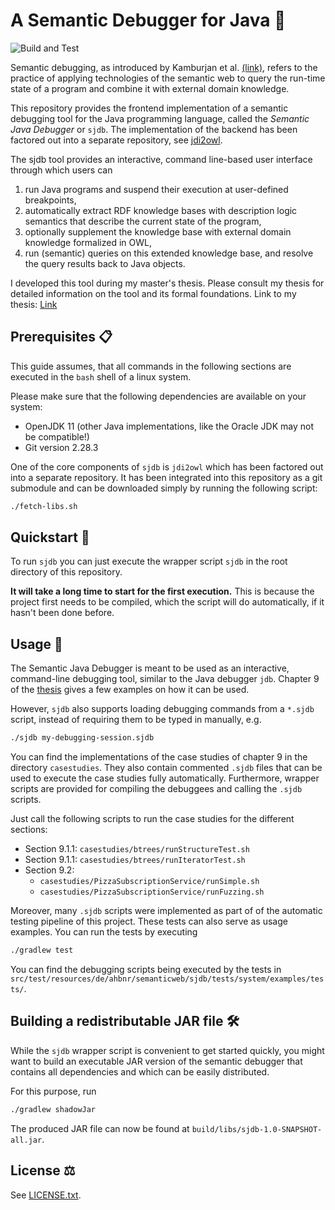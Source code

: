 # A Semantic Debugger for Java :bug:
![Build and Test](https://github.com/ahbnr/SemanticJavaDebugger/actions/workflows/build.yml/badge.svg)

Semantic debugging, as introduced by Kamburjan et al. [(link)](https://doi.org/10.1007/978-3-030-77385-4_8), refers to the practice of applying technologies of the semantic web to query the run-time state of a program and combine it with external domain knowledge.

This repository provides the frontend implementation of a semantic debugging tool for the Java programming language, called the *Semantic Java Debugger* or `sjdb`.
The implementation of the backend has been factored out into a separate repository, see [jdi2owl](https://github.com/ahbnr/jdi2owl).

The sjdb tool provides an interactive, command line-based user interface through which users can

1. run Java programs and suspend their execution at user-defined breakpoints,
2. automatically extract RDF knowledge bases with description logic semantics that describe the current state of the program,
3. optionally supplement the knowledge base with external domain knowledge formalized in OWL,
4. run (semantic) queries on this extended knowledge base, and resolve the query results back to Java objects.

I developed this tool during my master's thesis. Please consult my thesis for detailed information on the tool and its formal foundations.
Link to my thesis: [Link](https://tuprints.ulb.tu-darmstadt.de/22143/)

## Prerequisites :clipboard:

This guide assumes, that all commands in the following sections are
executed in the `bash` shell of a linux system.

Please make sure that the following dependencies are available on your system:

* OpenJDK 11 (other Java implementations, like the Oracle JDK may not be compatible!)
* Git version 2.28.3

One of the core components of `sjdb` is `jdi2owl` which has been factored out into a separate repository.
It has been integrated into this repository as a git submodule and can be downloaded simply by running the following script:

```sh
./fetch-libs.sh
```

## Quickstart :rocket:

To run `sjdb` you can just execute the wrapper script `sjdb` in the root directory of this repository.

**It will take a long time to start for the first execution.**
This is because the project first needs to be compiled, which the script will do automatically, if it hasn't been done before.

## Usage :thinking:

The Semantic Java Debugger is meant to be used as an interactive, command-line debugging tool, similar to the Java debugger `jdb`.
Chapter 9 of the [thesis](https://tuprints.ulb.tu-darmstadt.de/22143/) gives a few examples on how it can be used.

However, `sjdb` also supports loading debugging commands from a `*.sjdb` script, instead of requiring them to be typed in manually, e.g.
```sh
./sjdb my-debugging-session.sjdb
```

You can find the implementations of the case studies of chapter 9 in the directory `casestudies`.
They also contain commented `.sjdb` files that can be used to execute the case studies fully automatically.
Furthermore, wrapper scripts are provided for compiling the debuggees and calling the `.sjdb` scripts.

Just call the following scripts to run the case studies for the different sections:

* Section 9.1.1: `casestudies/btrees/runStructureTest.sh`
* Section 9.1.1: `casestudies/btrees/runIteratorTest.sh`
* Section 9.2:
  * `casestudies/PizzaSubscriptionService/runSimple.sh`
  * `casestudies/PizzaSubscriptionService/runFuzzing.sh`

Moreover, many `.sjdb` scripts were implemented as part of of the automatic testing pipeline of this project.
These tests can also serve as usage examples.
You can run the tests by executing
```sh
./gradlew test
```

You can find the debugging scripts being executed by the tests in `src/test/resources/de/ahbnr/semanticweb/sjdb/tests/system/examples/tests/`.

## Building a redistributable JAR file :hammer_and_wrench:

While the `sjdb` wrapper script is convenient to get started quickly, you might want to build an executable JAR version of the semantic debugger that contains all dependencies and which can be easily distributed.

For this purpose, run
```sh
./gradlew shadowJar
```

The produced JAR file can now be found at `build/libs/sjdb-1.0-SNAPSHOT-all.jar`.

## License :balance_scale:

See [LICENSE.txt](./LICENSE.txt).
